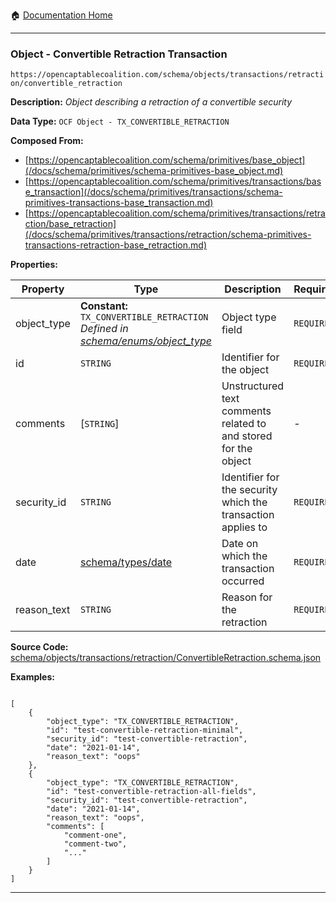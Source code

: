 :house: [Documentation Home](/README.md)

---

### Object - Convertible Retraction Transaction

`https://opencaptablecoalition.com/schema/objects/transactions/retraction/convertible_retraction`

**Description:** _Object describing a retraction of a convertible security_

**Data Type:** `OCF Object - TX_CONVERTIBLE_RETRACTION`

**Composed From:**

- [https://opencaptablecoalition.com/schema/primitives/base_object](/docs/schema/primitives/schema-primitives-base_object.md)
- [https://opencaptablecoalition.com/schema/primitives/transactions/base_transaction](/docs/schema/primitives/transactions/schema-primitives-transactions-base_transaction.md)
- [https://opencaptablecoalition.com/schema/primitives/transactions/retraction/base_retraction](/docs/schema/primitives/transactions/retraction/schema-primitives-transactions-retraction-base_retraction.md)

**Properties:**

| Property    | Type                                                                                                                                  | Description                                                     | Required   |
| ----------- | ------------------------------------------------------------------------------------------------------------------------------------- | --------------------------------------------------------------- | ---------- |
| object_type | **Constant:** `TX_CONVERTIBLE_RETRACTION`</br>_Defined in [schema/enums/object_type](/docs/schema/enums/schema-enums-object_type.md)_ | Object type field                                               | `REQUIRED` |
| id          | `STRING`                                                                                                                              | Identifier for the object                                       | `REQUIRED` |
| comments    | [`STRING`]</br>                                                                                                                       | Unstructured text comments related to and stored for the object | -          |
| security_id | `STRING`                                                                                                                              | Identifier for the security which the transaction applies to    | `REQUIRED` |
| date        | [schema/types/date](/docs/schema/types/schema-types-date.md)                                                                          | Date on which the transaction occurred                          | `REQUIRED` |
| reason_text | `STRING`                                                                                                                              | Reason for the retraction                                       | `REQUIRED` |

**Source Code:** [schema/objects/transactions/retraction/ConvertibleRetraction.schema.json](/schema/objects/transactions/retraction/ConvertibleRetraction.schema.json)

**Examples:**

```

[
    {
        "object_type": "TX_CONVERTIBLE_RETRACTION",
        "id": "test-convertible-retraction-minimal",
        "security_id": "test-convertible-retraction",
        "date": "2021-01-14",
        "reason_text": "oops"
    },
    {
        "object_type": "TX_CONVERTIBLE_RETRACTION",
        "id": "test-convertible-retraction-all-fields",
        "security_id": "test-convertible-retraction",
        "date": "2021-01-14",
        "reason_text": "oops",
        "comments": [
            "comment-one",
            "comment-two",
            "..."
        ]
    }
]

```

---
